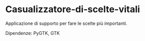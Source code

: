 Casualizzatore-di-scelte-vitali
===============================

Applicazione di supporto per fare le scelte più importanti.

Dipendenze: PyGTK, GTK
